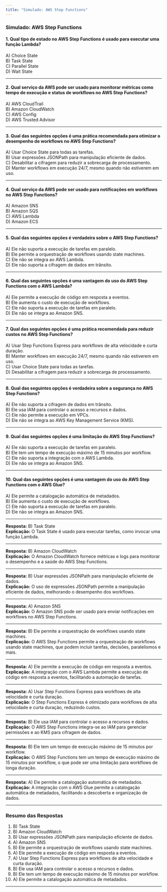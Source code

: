 ```yaml
---
title: "Simulado: AWS Step Functions"
---
```


### **Simulado: AWS Step Functions**

#### **1. Qual tipo de estado no AWS Step Functions é usado para executar uma função Lambda?**
A) Choice State  
B) Task State  
C) Parallel State  
D) Wait State  

---

#### **2. Qual serviço da AWS pode ser usado para monitorar métricas como tempo de execução e status de workflows no AWS Step Functions?**
A) AWS CloudTrail  
B) Amazon CloudWatch  
C) AWS Config  
D) AWS Trusted Advisor  

---

#### **3. Qual das seguintes opções é uma prática recomendada para otimizar o desempenho de workflows no AWS Step Functions?**
A) Usar Choice State para todas as tarefas.  
B) Usar expressões JSONPath para manipulação eficiente de dados.  
C) Desabilitar a cifragem para reduzir a sobrecarga de processamento.  
D) Manter workflows em execução 24/7, mesmo quando não estiverem em uso. 

---

#### **4. Qual serviço da AWS pode ser usado para notificações em workflows no AWS Step Functions?**
A) Amazon SNS  
B) Amazon SQS  
C) AWS Lambda  
D) Amazon ECS  

---

#### **5. Qual das seguintes opções é verdadeira sobre o AWS Step Functions?**
A) Ele não suporta a execução de tarefas em paralelo.  
B) Ele permite a orquestração de workflows usando state machines.  
C) Ele não se integra ao AWS Lambda.  
D) Ele não suporta a cifragem de dados em trânsito.  

---

#### **6. Qual das seguintes opções é uma vantagem do uso do AWS Step Functions com o AWS Lambda?**
A) Ele permite a execução de código em resposta a eventos.  
B) Ele aumenta o custo de execução de workflows.  
C) Ele não suporta a execução de tarefas em paralelo.  
D) Ele não se integra ao Amazon SNS.  

---

#### **7. Qual das seguintes opções é uma prática recomendada para reduzir custos no AWS Step Functions?**
A) Usar Step Functions Express para workflows de alta velocidade e curta duração.  
B) Manter workflows em execução 24/7, mesmo quando não estiverem em uso.  
C) Usar Choice State para todas as tarefas.  
D) Desabilitar a cifragem para reduzir a sobrecarga de processamento.  

---

#### **8. Qual das seguintes opções é verdadeira sobre a segurança no AWS Step Functions?**
A) Ele não suporta a cifragem de dados em trânsito.  
B) Ele usa IAM para controlar o acesso a recursos e dados.  
C) Ele não permite a execução em VPCs.  
D) Ele não se integra ao AWS Key Management Service (KMS).  

---

#### **9. Qual das seguintes opções é uma limitação do AWS Step Functions?**
A) Ele não suporta a execução de tarefas em paralelo.  
B) Ele tem um tempo de execução máximo de 15 minutos por workflow.  
C) Ele não suporta a integração com o AWS Lambda.  
D) Ele não se integra ao Amazon SNS.  

---

#### **10. Qual das seguintes opções é uma vantagem do uso do AWS Step Functions com o AWS Glue?**
A) Ele permite a catalogação automática de metadados.  
B) Ele aumenta o custo de execução de workflows.  
C) Ele não suporta a execução de tarefas em paralelo.  
D) Ele não se integra ao Amazon SNS.  

---

**Resposta:** B) Task State  
**Explicação:** O Task State é usado para executar tarefas, como invocar uma função Lambda.

---

**Resposta:** B) Amazon CloudWatch  
**Explicação:** O Amazon CloudWatch fornece métricas e logs para monitorar o desempenho e a saúde do AWS Step Functions.

---

**Resposta:** B) Usar expressões JSONPath para manipulação eficiente de dados.  
**Explicação:** O uso de expressões JSONPath permite a manipulação eficiente de dados, melhorando o desempenho dos workflows.

---

**Resposta:** A) Amazon SNS  
**Explicação:** O Amazon SNS pode ser usado para enviar notificações em workflows no AWS Step Functions.

---

**Resposta:** B) Ele permite a orquestração de workflows usando state machines.  
**Explicação:** O AWS Step Functions permite a orquestração de workflows usando state machines, que podem incluir tarefas, decisões, paralelismos e mais.

---

**Resposta:** A) Ele permite a execução de código em resposta a eventos.  
**Explicação:** A integração com o AWS Lambda permite a execução de código em resposta a eventos, facilitando a automação de tarefas.

---

**Resposta:** A) Usar Step Functions Express para workflows de alta velocidade e curta duração.  
**Explicação:** O Step Functions Express é otimizado para workflows de alta velocidade e curta duração, reduzindo custos.

---

**Resposta:** B) Ele usa IAM para controlar o acesso a recursos e dados.  
**Explicação:** O AWS Step Functions integra-se ao IAM para gerenciar permissões e ao KMS para cifragem de dados.

---

**Resposta:** B) Ele tem um tempo de execução máximo de 15 minutos por workflow.  
**Explicação:** O AWS Step Functions tem um tempo de execução máximo de 15 minutos por workflow, o que pode ser uma limitação para workflows de longa duração.

---

**Resposta:** A) Ele permite a catalogação automática de metadados.  
**Explicação:** A integração com o AWS Glue permite a catalogação automática de metadados, facilitando a descoberta e organização de dados.

---

### **Resumo das Respostas**
1. B) Task State  
2. B) Amazon CloudWatch  
3. B) Usar expressões JSONPath para manipulação eficiente de dados.  
4. A) Amazon SNS  
5. B) Ele permite a orquestração de workflows usando state machines.  
6. A) Ele permite a execução de código em resposta a eventos.  
7. A) Usar Step Functions Express para workflows de alta velocidade e curta duração.  
8. B) Ele usa IAM para controlar o acesso a recursos e dados.  
9. B) Ele tem um tempo de execução máximo de 15 minutos por workflow.  
10. A) Ele permite a catalogação automática de metadados.  

---
